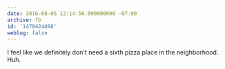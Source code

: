 ```yaml
---
date: 2016-08-05 12:14:58.000000000 -07:00
archive: fb
id: '1470424498'
weblog: false
---
```


I feel like we definitely don't need a sixth pizza place in the neighborhood. Huh.
